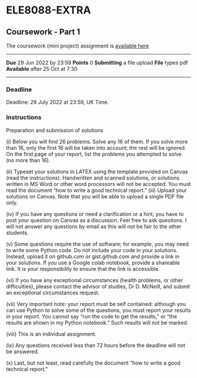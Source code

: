 # ELE8088-EXTRA
## Coursework - Part 1
The coursework (mini project) assignment is [available here](https://canvas.qub.ac.uk/courses/16077/files/2905132?wrap=1)
***
**Due** 29 Jun 2022 by 23:59 **Points** 0 **Submitting** a file upload **File** types pdf **Available** after 25 Oct at 7:30
***

### **Deadline**
Deadline: 29 July 2022 at 23:59, UK Time.
### Instructions
Preparation and submission of solutions

(i) Below you will find 26 problems. Solve any 16 of them. If you solve more than 16, only the first 16
will be taken into account; the rest will be ignored. On the first page of your report, list the problems
you attempted to solve (no more than 16).

(ii) Typeset your solutions in LATEX using the template provided on Canvas (read the instructions).
Handwritten and scanned solutions, or solutions written in MS Word or other word processors will
not be accepted. You must read the document “how to write a good technical report.”
(iii) Upload your solutions on Canvas. Note that you will be able to upload a single PDF file only.

(iv) If you have any questions or need a clarification or a hint, you have to post your question on
Canvas as a discussion. Feel free to ask questions. I will not answer any questions by email as this
will not be fair to the other students.

(v) Some questions require the use of software; for example, you may need to write some Python code.
Do not include your code in your solutions. Instead, upload it on github.com or gist.github.com
and provide a link in your solutions. If you use a Google colab notebook, provide a shareable link.
It is your responsibility to ensure that the link is accessible.

(vi) If you have any exceptional circumstances (health problems, or other difficulties), please contact
the advisor of studies, Dr D. McNeill, and submit an exceptional circumstances request.

(vii) Very important note: your report must be self contained: although you can use Python to
solve some of the questions, you must report your results in your report. You cannot say “run
the code to get the results,” or “the results are shown in my Python notebook.” Such results will not
be marked.

(viii) This is an individual assignment.

(ix) Any questions received less than 72 hours before the deadline will not be answered.

(x) Last, but not least, read carefully the document “how to write a good technical report.”
